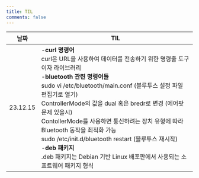 ```yaml
---
title: TIL
comments: false
---
```


| 날짜     | TIL                                                                                                                                                                         |
| -------- | --------------------------------------------------------------------------------------------------------------------------------------------------------------------------- |
| 23.12.15 | -**curl 명령어** <br /> curl은 URL을 사용하여 데이터를 전송하기 위한 명령줄 도구이자 라이브러리 <br />-**bluetooth 관련 명령어들**<br />sudo vi /etc/bluetooth/main.conf (블루투스 설정 파일 편집기로 열기)<br />ControllerMode의 값을 dual 혹은 bredr로 변경 (에어팟 문제 있을시)<br />ContollerMode를 사용하면 통신하려는 장치 유형에 따라 Bluetooth 동작을 최적화 가능 <br />sudo /etc/init.d/bluetooth restart (블루투스 재시작) <br />-**deb 패키지**<br />.deb 패키지는 Debian 기반 Linux 배포판에서 사용되는 소프트웨어 패키지 형식|